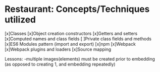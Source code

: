 # Restaurant: Concepts/Techniques utilized
[x]Classes
[x]Object creation constructors
[x]Getters and setters
[x]Computed names and class fields
[ ]Private class fields and methods
[x]ES6 Modules pattern (import and export)
[x]npm
[x]Webpack
[x]Webpack plugins and loaders
[x]Source mapping




Lessons:
-multiple images(elements) must be created prior to embedding (as opposed to creating 1, and embedding repeatedly)